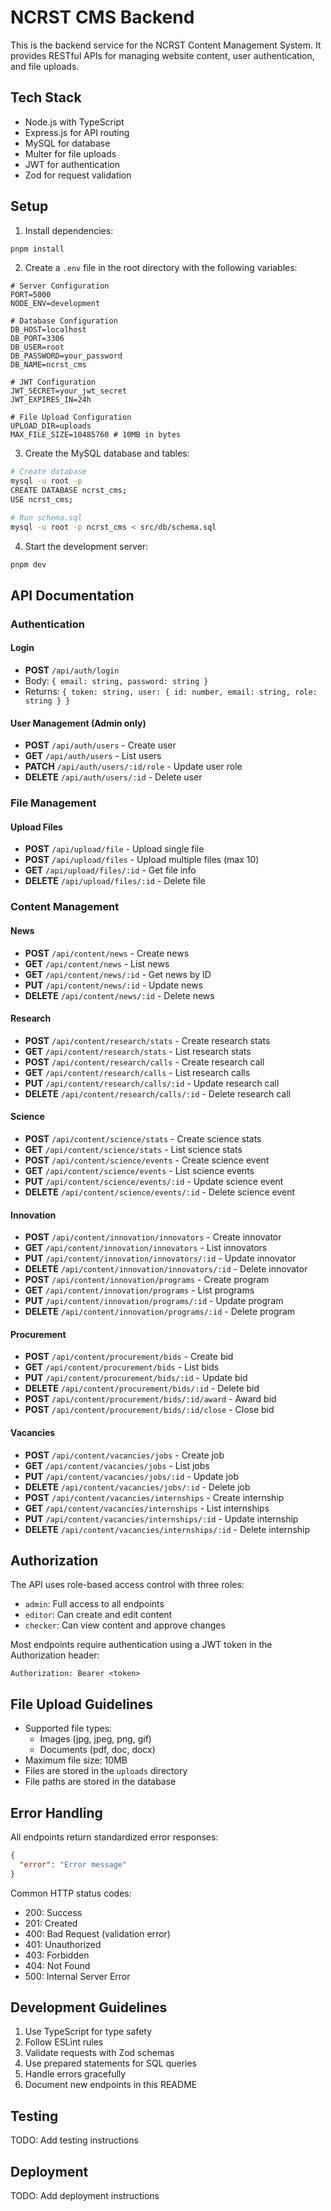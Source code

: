 # NCRST CMS Backend

This is the backend service for the NCRST Content Management System. It provides RESTful APIs for managing website content, user authentication, and file uploads.

## Tech Stack

- Node.js with TypeScript
- Express.js for API routing
- MySQL for database
- Multer for file uploads
- JWT for authentication
- Zod for request validation

## Setup

1. Install dependencies:
```bash
pnpm install
```

2. Create a `.env` file in the root directory with the following variables:
```env
# Server Configuration
PORT=5000
NODE_ENV=development

# Database Configuration
DB_HOST=localhost
DB_PORT=3306
DB_USER=root
DB_PASSWORD=your_password
DB_NAME=ncrst_cms

# JWT Configuration
JWT_SECRET=your_jwt_secret
JWT_EXPIRES_IN=24h

# File Upload Configuration
UPLOAD_DIR=uploads
MAX_FILE_SIZE=10485760 # 10MB in bytes
```

3. Create the MySQL database and tables:
```bash
# Create database
mysql -u root -p
CREATE DATABASE ncrst_cms;
USE ncrst_cms;

# Run schema.sql
mysql -u root -p ncrst_cms < src/db/schema.sql
```

4. Start the development server:
```bash
pnpm dev
```

## API Documentation

### Authentication

#### Login
- **POST** `/api/auth/login`
- Body: `{ email: string, password: string }`
- Returns: `{ token: string, user: { id: number, email: string, role: string } }`

#### User Management (Admin only)
- **POST** `/api/auth/users` - Create user
- **GET** `/api/auth/users` - List users
- **PATCH** `/api/auth/users/:id/role` - Update user role
- **DELETE** `/api/auth/users/:id` - Delete user

### File Management

#### Upload Files
- **POST** `/api/upload/file` - Upload single file
- **POST** `/api/upload/files` - Upload multiple files (max 10)
- **GET** `/api/upload/files/:id` - Get file info
- **DELETE** `/api/upload/files/:id` - Delete file

### Content Management

#### News
- **POST** `/api/content/news` - Create news
- **GET** `/api/content/news` - List news
- **GET** `/api/content/news/:id` - Get news by ID
- **PUT** `/api/content/news/:id` - Update news
- **DELETE** `/api/content/news/:id` - Delete news

#### Research
- **POST** `/api/content/research/stats` - Create research stats
- **GET** `/api/content/research/stats` - List research stats
- **POST** `/api/content/research/calls` - Create research call
- **GET** `/api/content/research/calls` - List research calls
- **PUT** `/api/content/research/calls/:id` - Update research call
- **DELETE** `/api/content/research/calls/:id` - Delete research call

#### Science
- **POST** `/api/content/science/stats` - Create science stats
- **GET** `/api/content/science/stats` - List science stats
- **POST** `/api/content/science/events` - Create science event
- **GET** `/api/content/science/events` - List science events
- **PUT** `/api/content/science/events/:id` - Update science event
- **DELETE** `/api/content/science/events/:id` - Delete science event

#### Innovation
- **POST** `/api/content/innovation/innovators` - Create innovator
- **GET** `/api/content/innovation/innovators` - List innovators
- **PUT** `/api/content/innovation/innovators/:id` - Update innovator
- **DELETE** `/api/content/innovation/innovators/:id` - Delete innovator
- **POST** `/api/content/innovation/programs` - Create program
- **GET** `/api/content/innovation/programs` - List programs
- **PUT** `/api/content/innovation/programs/:id` - Update program
- **DELETE** `/api/content/innovation/programs/:id` - Delete program

#### Procurement
- **POST** `/api/content/procurement/bids` - Create bid
- **GET** `/api/content/procurement/bids` - List bids
- **PUT** `/api/content/procurement/bids/:id` - Update bid
- **DELETE** `/api/content/procurement/bids/:id` - Delete bid
- **POST** `/api/content/procurement/bids/:id/award` - Award bid
- **POST** `/api/content/procurement/bids/:id/close` - Close bid

#### Vacancies
- **POST** `/api/content/vacancies/jobs` - Create job
- **GET** `/api/content/vacancies/jobs` - List jobs
- **PUT** `/api/content/vacancies/jobs/:id` - Update job
- **DELETE** `/api/content/vacancies/jobs/:id` - Delete job
- **POST** `/api/content/vacancies/internships` - Create internship
- **GET** `/api/content/vacancies/internships` - List internships
- **PUT** `/api/content/vacancies/internships/:id` - Update internship
- **DELETE** `/api/content/vacancies/internships/:id` - Delete internship

## Authorization

The API uses role-based access control with three roles:
- `admin`: Full access to all endpoints
- `editor`: Can create and edit content
- `checker`: Can view content and approve changes

Most endpoints require authentication using a JWT token in the Authorization header:
```
Authorization: Bearer <token>
```

## File Upload Guidelines

- Supported file types:
  - Images (jpg, jpeg, png, gif)
  - Documents (pdf, doc, docx)
- Maximum file size: 10MB
- Files are stored in the `uploads` directory
- File paths are stored in the database

## Error Handling

All endpoints return standardized error responses:
```json
{
  "error": "Error message"
}
```

Common HTTP status codes:
- 200: Success
- 201: Created
- 400: Bad Request (validation error)
- 401: Unauthorized
- 403: Forbidden
- 404: Not Found
- 500: Internal Server Error

## Development Guidelines

1. Use TypeScript for type safety
2. Follow ESLint rules
3. Validate requests with Zod schemas
4. Use prepared statements for SQL queries
5. Handle errors gracefully
6. Document new endpoints in this README

## Testing

TODO: Add testing instructions

## Deployment

TODO: Add deployment instructions 